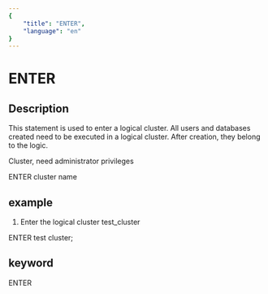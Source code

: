 ```yaml
---
{
    "title": "ENTER",
    "language": "en"
}
---
```


<!-- 
Licensed to the Apache Software Foundation (ASF) under one
or more contributor license agreements.  See the NOTICE file
distributed with this work for additional information
regarding copyright ownership.  The ASF licenses this file
to you under the Apache License, Version 2.0 (the
"License"); you may not use this file except in compliance
with the License.  You may obtain a copy of the License at

  http://www.apache.org/licenses/LICENSE-2.0

Unless required by applicable law or agreed to in writing,
software distributed under the License is distributed on an
"AS IS" BASIS, WITHOUT WARRANTIES OR CONDITIONS OF ANY
KIND, either express or implied.  See the License for the
specific language governing permissions and limitations
under the License.
-->

# ENTER
## Description

This statement is used to enter a logical cluster. All users and databases created need to be executed in a logical cluster. After creation, they belong to the logic.

Cluster, need administrator privileges

ENTER cluster name

## example

1. Enter the logical cluster test_cluster

ENTER test cluster;

## keyword
ENTER

